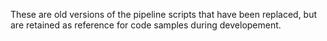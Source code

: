 These are old versions of the pipeline scripts that have been replaced, but are retained as reference for code samples during developement.
